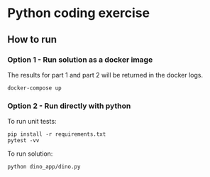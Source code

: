 # Python coding exercise

## How to run

### Option 1 - Run solution as a docker image

The results for part 1 and part 2 will be returned in the docker logs.

```
docker-compose up
```

### Option 2 - Run directly with python

To run unit tests:
```
pip install -r requirements.txt
pytest -vv
```
To run solution:

```
python dino_app/dino.py
```

